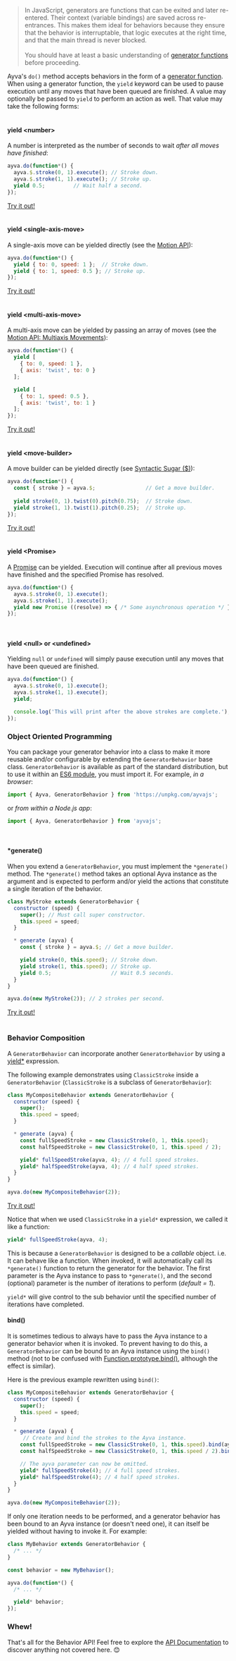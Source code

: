 > In JavaScript, generators are functions that can be exited and later re-entered. Their context (variable bindings) are saved across re-entrances. This makes them ideal for behaviors because they ensure that the behavior is interruptable, that logic executes at the right time, and that the main thread is never blocked. <br/><br/> You should have at least a basic understanding of <a href="https://developer.mozilla.org/en-US/docs/Web/JavaScript/Reference/Statements/function*" target="_blank">generator functions</a> before proceeding.

Ayva's ```do()``` method accepts behaviors in the form of a <a href="https://developer.mozilla.org/en-US/docs/Web/JavaScript/Reference/Statements/function*" target="_blank">generator function</a>. When using a generator function, the ```yield``` keyword can be used to pause execution until any moves that have been queued are finished. A value may optionally be passed to ```yield``` to perform an action as well. That value may take the following forms:  
<br/>  

#### yield &lt;number&gt;

A number is interpreted as the number of seconds to wait _after all moves have finished_:

```javascript
ayva.do(function*() {
  ayva.$.stroke(0, 1).execute(); // Stroke down.
  ayva.$.stroke(1, 1).execute(); // Stroke up.
  yield 0.5;         // Wait half a second.
});
```

<a href="./tutorial-examples/behavior-api-custom-example-4.html" target="_blank">Try it out!</a>  
<br/>  
   
#### yield &lt;single-axis-move&gt;

A single-axis move can be yielded directly (see the <a href="./tutorial-motion-api-overview.html" target="_blank">Motion API</a>):

```javascript
ayva.do(function*() {
  yield { to: 0, speed: 1 };  // Stroke down.
  yield { to: 1, speed: 0.5 }; // Stroke up.
});
```
<a href="./tutorial-examples/behavior-api-custom-example-5.html" target="_blank">Try it out!</a>  
<br/>  
    
#### yield &lt;multi-axis-move&gt;

A multi-axis move can be yielded by passing an array of moves (see the <a href="./tutorial-motion-api-multiaxis.html" target="_blank">Motion API: Multiaxis Movements</a>):
```javascript
ayva.do(function*() {
  yield [
    { to: 0, speed: 1 },
    { axis: 'twist', to: 0 }
  ];

  yield [
    { to: 1, speed: 0.5 },
    { axis: 'twist', to: 1 }
  ];
});
```
<a href="./tutorial-examples/behavior-api-custom-example-6.html" target="_blank">Try it out!</a>  
<br/>  
   
#### yield &lt;move-builder&gt;

A move builder can be yielded directly (see <a href="./tutorial-motion-api-syntactic-sugar.html" target="_blank">Syntactic Sugar ($)</a>):

```javascript
ayva.do(function*() {
  const { stroke } = ayva.$;                // Get a move builder.
  
  yield stroke(0, 1).twist(0).pitch(0.75);  // Stroke down.
  yield stroke(1, 1).twist(1).pitch(0.25);  // Stroke up.
});
```
<a href="./tutorial-examples/behavior-api-custom-example-7.html" target="_blank">Try it out!</a>  
<br/>  
   
#### yield &lt;Promise&gt;

A <a href="https://developer.mozilla.org/en-US/docs/Web/JavaScript/Reference/Global_Objects/Promise" target="_blank">Promise</a> can be yielded. Execution will continue after all previous moves have finished and the specified Promise has resolved.

```javascript
ayva.do(function*() {
  ayva.$.stroke(0, 1).execute();
  ayva.$.stroke(1, 1).execute();
  yield new Promise ((resolve) => { /* Some asynchronous operation */ });
});
```  
<br/>  

#### yield &lt;null&gt; or &lt;undefined&gt;

Yielding ```null``` or ```undefined``` will simply pause execution until any moves that have been queued are finished.

```javascript
ayva.do(function*() {
  ayva.$.stroke(0, 1).execute();
  ayva.$.stroke(1, 1).execute();
  yield;

  console.log('This will print after the above strokes are complete.');
});
``` 

### Object Oriented Programming

You can package your generator behavior into a class to make it more reusable and/or configurable by extending the ```GeneratorBehavior``` base class. ```GeneratorBehavior``` is available as part of the standard distribution, but to use it within an <a href="https://developer.mozilla.org/en-US/docs/Web/JavaScript/Guide/Modules" target="_blank">ES6 module</a>, you must import it. For example, _in a browser_:

```javascript
import { Ayva, GeneratorBehavior } from 'https://unpkg.com/ayvajs';
```
or _from within a Node.js app_:
```javascript
import { Ayva, GeneratorBehavior } from 'ayvajs';
```
<br/>  

#### *generate()

When you extend a ```GeneratorBehavior```, you must implement the ```*generate()``` method. The ```*generate()``` method takes an optional Ayva instance as the argument and is expected to perform and/or yield the actions that constitute a single iteration of the behavior.

```javascript
class MyStroke extends GeneratorBehavior {
  constructor (speed) {
    super(); // Must call super constructor.
    this.speed = speed;
  }

  * generate (ayva) {
    const { stroke } = ayva.$; // Get a move builder.

    yield stroke(0, this.speed); // Stroke down.
    yield stroke(1, this.speed); // Stroke up.
    yield 0.5;                   // Wait 0.5 seconds.
  }
}

ayva.do(new MyStroke(2)); // 2 strokes per second.
```

<a href="./tutorial-examples/behavior-api-custom-example-8.html" target="_blank">Try it out!</a>  
<br/>  

### Behavior Composition

A ```GeneratorBehavior``` can incorporate another ```GeneratorBehavior``` by using a <a href="https://developer.mozilla.org/en-US/docs/Web/JavaScript/Reference/Operators/yield*" target="_blank">yield*</a> expression.

The following example demonstrates using ```ClassicStroke``` inside a ```GeneratorBehavior``` (```ClassicStroke``` is a subclass of ```GeneratorBehavior```):

```javascript
class MyCompositeBehavior extends GeneratorBehavior {
  constructor (speed) {
    super();
    this.speed = speed;
  }

  * generate (ayva) {
    const fullSpeedStroke = new ClassicStroke(0, 1, this.speed);
    const halfSpeedStroke = new ClassicStroke(0, 1, this.speed / 2);

    yield* fullSpeedStroke(ayva, 4); // 4 full speed strokes.
    yield* halfSpeedStroke(ayva, 4); // 4 half speed strokes.
  }
}

ayva.do(new MyCompositeBehavior(2));
```

<a href="./tutorial-examples/behavior-api-custom-example-9.html" target="_blank">Try it out!</a>  
 
Notice that when we used ```ClassicStroke``` in a ```yield*``` expression, we called it like a function:

```javascript
yield* fullSpeedStroke(ayva, 4);
```

This is because a ```GeneratorBehavior``` is designed to be a _callable_ object. i.e. It can behave like a function. When invoked, it will automatically call its ```*generate()``` function to return the generator for the behavior. The first parameter is the Ayva instance to pass to ```*generate()```, and the second (optional) parameter is the number of iterations to perform (_default = 1_). 

```yield*``` will give control to the sub behavior until the specified number of iterations have completed.
<br/>  

#### bind()

It is sometimes tedious to always have to pass the Ayva instance to a generator behavior when it is invoked. To prevent having to do this, a ```GeneratorBehavior``` can be bound to an Ayva instance using the ```bind()``` method (not to be confused with <a href="https://developer.mozilla.org/en-US/docs/Web/JavaScript/Reference/Global_objects/Function/bind" target="_blank">Function.prototype.bind()</a>, although the effect is similar).

Here is the previous example rewritten using ```bind()```:

```javascript
class MyCompositeBehavior extends GeneratorBehavior {
  constructor (speed) {
    super();
    this.speed = speed;
  }

  * generate (ayva) {
     // Create and bind the strokes to the Ayva instance.
    const fullSpeedStroke = new ClassicStroke(0, 1, this.speed).bind(ayva);
    const halfSpeedStroke = new ClassicStroke(0, 1, this.speed / 2).bind(ayva);

    // The ayva parameter can now be omitted.
    yield* fullSpeedStroke(4); // 4 full speed strokes.
    yield* halfSpeedStroke(4); // 4 half speed strokes.
  }
}

ayva.do(new MyCompositeBehavior(2));
```

If only one iteration needs to be performed, and a generator behavior has been bound to an Ayva instance (or doesn't need one), it can itself be yielded without having to invoke it. For example:

```javascript
class MyBehavior extends GeneratorBehavior {
  /* ... */
}

const behavior = new MyBehavior();

ayva.do(function*() {
  /* ... */

  yield* behavior;
});
```

### Whew!

That's all for the Behavior API! Feel free to explore the <a href="./index.html" target="_blank">API Documentation</a> to discover anything not covered here. 😊
